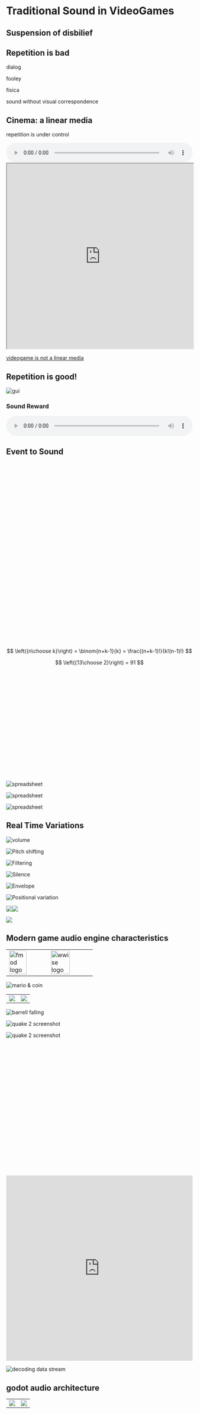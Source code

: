 # Traditional Sound in VideoGames


## Suspension of disbilief<!-- .element: class="fragment fade-up" -->

<!-- .slide: data-background-size="contain" data-background-color="#000" data-background-image="https://media.giphy.com/media/l4Ep8U3AwvIML2Lg4/giphy.gif" -->


<!-- .slide: data-background-size="contain" data-background-color="#000" data-background-image="https://media.giphy.com/media/glmRyiSI3v5E4/giphy.gif" -->
<!-- interruption od suspension of disbilief -->



## Repetition is bad


dialog

fooley<!-- .element: class="fragment" -->

fisica<!-- .element: class="fragment" -->

sound without visual correspondence<!-- .element: class="fragment" -->



## Cinema: a linear media

repetition is under control<!-- .element: class="fragment" -->

<audio class="fragment fade-up" controls style="width:100%">
  <source src="sounds/64939__syna-max__wilhelm-scream.ogg" type="audio/ogg">
Your browser does not support the audio element.
</audio><!-- .element: class="fragment" -->


<iframe width="100%" height="500" src="https://www.youtube.com/embed/y61sTtA2Afs?rel=0" allowfullscreen></iframe>
<!--<iframe width="100%" height="500" src="https://www.youtube.com/embed/Zf8aBFTVNEU?start=15" frameborder="0" gesture="media" allow="encrypted-media" allowfullscreen></iframe>-->
<!-- Start wars Wilhelm scream edition -->


<!-- .slide: data-background-size="contain" data-background-color="#f7eac8" data-background-image="images/pt2/zork-1-map.jpg" -->


[videogame is not a linear media](http://twinegarden.tumblr.com/)



## Repetition is good!


<!-- .slide: data-background-color="#000" -->
<!-- interface sounds -->
![gui](images/pt2/gui2.png)<!-- .element: style="max-height:100vh" -->


<!-- .slide: data-background-size="contain" data-background-color="#000" data-background-image="https://raw.githubusercontent.com/Limulo/game-sound-sae2017/master/images/2017-09/pt2/prince-of-persia-2.png" -->
<!-- prince of persia-->

### Sound Reward<!-- .element: class="fragment" -->

<audio class="fragment fade-up" controls style="width:100%">
  <source src="https://raw.githubusercontent.com/Limulo/game-sound-sae2017/master/sounds/prince-glu-glu.ogg" type="audio/ogg">
Your browser does not support the audio element.
</audio>



## Event to Sound


<!-- .slide: data-background-color="#fff" -->
<!-- event to sound -->
<svg viewBox="0 0 451.53073 164.52727">

  <svg class="fragment" data-fragment-index="2">
    <use xlink:href="images/pt2/event-sound.svg#sound">
  </svg>

  <svg data-fragment-index="1">
    <use xlink:href="images/pt2/event-sound.svg#event">
  </svg>

</svg>


<!-- .slide: data-background-color="#fff" -->
<!-- ABC circles and arrows -->
<svg width="60%" viewBox="0 0 289.75719 289.1378">

<svg class="fragment" data-fragment-index="6">
  <use xlink:href="images/pt2/combination-w-repetition.svg#feedback">
</svg>

  <svg data-fragment-index="1">
    <use xlink:href="images/pt2/combination-w-repetition.svg#A-circle">
  </svg>

  <svg class="fragment" data-fragment-index="2">
    <use xlink:href="images/pt2/combination-w-repetition.svg#B-circle">
  </svg>

  <svg class="fragment" data-fragment-index="3">
    <use xlink:href="images/pt2/combination-w-repetition.svg#ABarrows">
  </svg>

  <svg class="fragment" data-fragment-index="4">
    <use xlink:href="images/pt2/combination-w-repetition.svg#C-circle">
  </svg>

  <svg class="fragment" data-fragment-index="5">
    <use xlink:href="images/pt2/combination-w-repetition.svg#ABCarrows">
  </svg>

</svg>


<!-- formula matematica -->
$$ \left({n\choose k}\right) = \binom{n+k-1}{k} = \frac{(n+k-1)!}{k!(n-1)!} $$


<!-- .slide: data-background-color="#fff" data-background-size="contain" data-background-image="https://raw.githubusercontent.com/Limulo/game-sound-sae2017/master/images/2017-09/pt2/weapons.jpg" -->
<!-- armature esempio -->


$$ \left({13\choose 2}\right) = 91 $$


<!-- .slide: data-background-color="#fff" -->
<!-- slide characters terrains clothes -->
<svg viewBox="0 0 960 540">

  <svg class="fragment" data-fragment-index="3">
    <use xlink:href="images/pt2/diapo-combinations.svg#clothes">
  </svg>

  <svg class="fragment" data-fragment-index="2">
    <use xlink:href="images/pt2/diapo-combinations.svg#terrains">
  </svg>

  <svg data-fragment-index="1">
    <use xlink:href="images/pt2/diapo-combinations.svg#characters">
  </svg>

</svg>


<!-- .slide: data-background-color="#fff" -->
![spreadsheet](https://raw.githubusercontent.com/Limulo/game-sound-sae2017/master/images/2017-09/pt2/spritesheet-01.jpg)


<!-- .slide: data-background-color="#fff" -->
![spreadsheet](https://raw.githubusercontent.com/Limulo/game-sound-sae2017/master/images/2017-09/pt2/spritesheet-02.jpg)<!-- .element: style="width:60%" -->


<!-- .slide: data-background-color="#fff" -->
![spreadsheet](https://raw.githubusercontent.com/Limulo/game-sound-sae2017/master/images/2017-09/pt2/spreadsheet-03.jpg)<!-- .element: -->


<!-- .slide: data-background-size="contain" data-background-image="https://raw.githubusercontent.com/Limulo/game-sound-sae2017/master/images/2017-09/pt2/GTA-slide-1.jpg" -->
<!-- GTA slide 1 -->


<!-- .slide: data-background-size="contain" data-background-image="https://raw.githubusercontent.com/Limulo/game-sound-sae2017/master/images/2017-09/pt2/GTA-slide-2.jpg" -->
<!-- GTA slide 2 -->



## Real Time Variations


<!-- .slide: data-background-color="#fff" -->
![volume](https://raw.githubusercontent.com/Limulo/game-sound-sae2017/master/images/2017-09/pt2/volume-knob.jpg)


<!-- .slide: data-background-color="#fff" -->
![Pitch shifting](https://raw.githubusercontent.com/Limulo/game-sound-sae2017/master/images/graphics/pitch-shift.png)<!-- .element: style="width:70%; height:auto;" -->


<!-- .slide: data-background-color="#fff" -->
![Filtering](https://raw.githubusercontent.com/Limulo/game-sound-sae2017/master/images/2017-09/pt2/filter.png)<!-- .element: style="width:90%; height:auto;-->


<!-- .slide: data-background-size="contain" data-background-image="https://raw.githubusercontent.com/Limulo/game-sound-sae2017/master/images/2017-09/pt2/owl2.jpg" -->
<!-- Timing variation -->


<!-- .slide: data-background-color="#fff" -->
![Silence](https://raw.githubusercontent.com/Limulo/game-sound-sae2017/master/images/2017-09/pt2/mute.png)


<!-- .slide: data-background-color="#fff" -->
![Envelope](https://raw.githubusercontent.com/Limulo/game-sound-sae2017/master/images/2017-09/pt2/adsr.png)


<!-- .slide: data-background-color="#fff" -->
![Positional variation](https://raw.githubusercontent.com/Limulo/game-sound-sae2017/master/images/2017-09/pt2/compass.png)


<!-- .slide: data-background-image="https://raw.githubusercontent.com/Limulo/game-sound-sae2017/master/images/2017-09/pt2/wall.jpg" -->
<!-- environmental variation -->



<!-- .slide: data-background-color="#fff" -->
<img src="https://raw.githubusercontent.com/Limulo/game-sound-sae2017/master/images/2017-05/pt1/iMuse/indy-fight-cut.jpg" style="float:left;" />
<img class="fragment fade-up" src="https://raw.githubusercontent.com/Limulo/game-sound-sae2017/master/images/graphics/iMuse-01.png" />


<!-- .slide: data-background-color="#fff" data-background-size="contain" data-background-image="https://raw.githubusercontent.com/Limulo/game-sound-sae2017/master/images/graphics/iMuse-02.png" -->


<img src="https://raw.githubusercontent.com/Limulo/game-sound-sae2017/master/images/2017-09/pt2/iMuse-system-logo.png" /><!-- .element: style="width:90%" -->


<!-- .slide: data-background-color="#000" data-background-size="contain" data-background-image="https://raw.githubusercontent.com/Limulo/game-sound-sae2017/master/images/2017-09/pt2/iMuse-system.png" -->


<!-- .slide: data-background-color="#000" data-background-size="contain" data-background-image="https://raw.githubusercontent.com/Limulo/game-sound-sae2017/master/images/2017-09/pt2/monkey2-scabb.gif" -->



## Modern game audio engine characteristics


<table>
<tr>
<td vertical-align="middle">
  <img src="images/pt2/logo-fmod.png" alt="fmod logo" style="width:70%;" />
</td>
<td vertical-align="middle">
  <img src="images/pt2/logo-wwise.png" alt="wwise logo" style="width:70%;" />
</td>
</tr>
</table>


<!-- .slide: data-background-color="#fff" -->
![mario & coin](images/pt2/mario-coin.png)


<!-- .slide: data-background-iframe="https://www.youtube.com/embed/Dp7fVUfj8oI" data-background-interactive -->
<!-- super mario -->


<!-- .slide: data-background-color="#fff" -->
<!-- dice, footsteps -->
<table>
<tr>
<td>
  <img src="https://raw.githubusercontent.com/Limulo/game-sound-sae2017/master/images/2017-09/pt2/dice.jpg" />
</td>
<td>
  <img class="fragment fade-left" src="https://raw.githubusercontent.com/Limulo/game-sound-sae2017/master/images/2017-05/pt2/footsteps.png" />
</td>
</tr>
</table>


<!-- .slide: data-background-color="#fff" data-background-size="contain" data-background-image="https://raw.githubusercontent.com/Limulo/game-sound-sae2017/master/images/graphics/multisampling.png" -->
<!-- multisampling graph -->


<!-- .slide: data-background-color="#fff" -->
![barrell falling](https://raw.githubusercontent.com/Limulo/game-sound-sae2017/master/images/2017-05/pt2/barrel-falling.png)<!-- .element: style="width:40%" -->


<!-- .slide: data-background-color="#000" data-background-size="contain" data-background-image="images/pt2/mixer.png" -->
<!-- mixer, busses, groups -->


<img src="https://raw.githubusercontent.com/Limulo/game-sound-sae2017/master/images/2017-05/pt2/screenshot-01.jpg" alt="quake 2 screenshot" />
<!-- quake -->

<img class="fragment" src="https://raw.githubusercontent.com/Limulo/game-sound-sae2017/master/images/2017-05/pt2/screenshot-02.jpg" alt="quake 2 screenshot" /><!-- .element: style="position:absolute; top:0; left:0;" -->
<!-- quake -->


<!-- .slide: data-background-image="https://raw.githubusercontent.com/Limulo/game-sound-sae2017/master/images/2017-09/pt2/senua-parameters.jpg"
text-align="top " -->
<!-- RTPC -->


<!-- .slide: data-background-color="#fff" -->
<!-- 3D sound -->
<svg width="70%" viewBox="0 0 830.05957 839.61444">

  <svg class="fragment" data-fragment-index="3">
    <use xlink:href="images/pt2/3D-sound.svg#listener">
  </svg>

  <svg class="fragment" data-fragment-index="2">
    <use xlink:href="images/pt2/3D-sound.svg#emitter">
  </svg>

  <svg class="fragment" data-fragment-index="4">
    <use xlink:href="images/pt2/3D-sound.svg#distance">
  </svg>

  <svg data-fragment-index="1">
    <use xlink:href="images/pt2/3D-sound.svg#ground">
  </svg>

</svg>


<!-- .slide: data-background-color="#fff" data-background-size="contain" data-background-image="images/pt2/diapo-ambience.png" -->
<!-- slide 3D sound and senua binaural -->


<iframe width="100%" height="500px" src="https://www.youtube.com/embed/LQQ2Jm2dgXk?list=PLbpkF8TRYizaT6GfMcKBG-RoUOQ6BJRXp" frameborder="0" allowfullscreen></iframe>


<!-- .slide: data-background-size="contain" data-background-color="#000" data-background-image="https://raw.githubusercontent.com/Limulo/game-sound-sae2017/master/images/2017-05/pt2/gabriel-talking.jpg" -->


<!-- .slide: data-background-size="auto 70%" data-background-color="#000" data-background-image="https://raw.githubusercontent.com/Limulo/game-sound-sae2017/master/images/2017-05/pt2/Winifred-Phillips.jpg" -->


<!-- .slide: data-background-size="auto 70%" data-background-color="#fff" data-background-image="https://raw.githubusercontent.com/Limulo/game-sound-sae2017/master/images/2017-09/pt2/multiplayer.png" -->
<!-- alignement -->


<!-- .slide: data-background-color="#fff" -->
![decoding data stream](images/pt2/diapo-codecs.png)<!-- .element: style="max-height:80vh;" -->



## godot audio architecture


<!-- .slide: data-background-color="#fff" -->
<table>
<tr>
<td>
  <img src="https://raw.githubusercontent.com/Limulo/game-sound-sae2017/master/images/2017-09/pt3/godot/scene-servers-drivers.png" />
</td>
<td>
  <img src="https://raw.githubusercontent.com/Limulo/game-sound-sae2017/master/images/2017-09/pt3/godot/godot-obj-collage.png" />
</td>
</tr>
</table>

